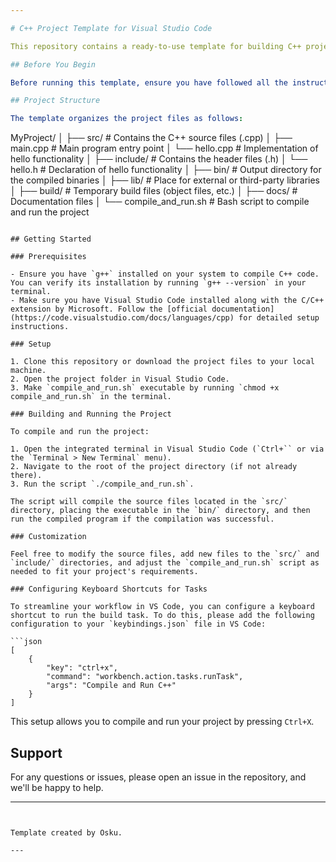 ```yaml
---

# C++ Project Template for Visual Studio Code

This repository contains a ready-to-use template for building C++ projects using Visual Studio Code (VS Code). It is designed to help you quickly set up and start working on C++ applications with an organized structure and automated build scripts.

## Before You Begin

Before running this template, ensure you have followed all the instructions provided in the official Visual Studio Code documentation for setting up C++ development environments. These instructions cover how to install and configure necessary tools like compilers and the C/C++ extension for VS Code. For complete guidance, please visit: [Setting up C++ development in Visual Studio Code](https://code.visualstudio.com/docs/languages/cpp).

## Project Structure

The template organizes the project files as follows:

```
MyProject/
│
├── src/                    # Contains the C++ source files (.cpp)
│   ├── main.cpp            # Main program entry point
│   └── hello.cpp           # Implementation of hello functionality
│
├── include/                # Contains the header files (.h)
│   └── hello.h             # Declaration of hello functionality
│
├── bin/                    # Output directory for the compiled binaries
│
├── lib/                    # Place for external or third-party libraries
│
├── build/                  # Temporary build files (object files, etc.)
│
├── docs/                   # Documentation files
│
└── compile_and_run.sh      # Bash script to compile and run the project
```

## Getting Started

### Prerequisites

- Ensure you have `g++` installed on your system to compile C++ code. You can verify its installation by running `g++ --version` in your terminal.
- Make sure you have Visual Studio Code installed along with the C/C++ extension by Microsoft. Follow the [official documentation](https://code.visualstudio.com/docs/languages/cpp) for detailed setup instructions.

### Setup

1. Clone this repository or download the project files to your local machine.
2. Open the project folder in Visual Studio Code.
3. Make `compile_and_run.sh` executable by running `chmod +x compile_and_run.sh` in the terminal.

### Building and Running the Project

To compile and run the project:

1. Open the integrated terminal in Visual Studio Code (`Ctrl+`` or via the `Terminal > New Terminal` menu).
2. Navigate to the root of the project directory (if not already there).
3. Run the script `./compile_and_run.sh`.

The script will compile the source files located in the `src/` directory, placing the executable in the `bin/` directory, and then run the compiled program if the compilation was successful.

### Customization

Feel free to modify the source files, add new files to the `src/` and `include/` directories, and adjust the `compile_and_run.sh` script as needed to fit your project's requirements.

### Configuring Keyboard Shortcuts for Tasks

To streamline your workflow in VS Code, you can configure a keyboard shortcut to run the build task. To do this, please add the following configuration to your `keybindings.json` file in VS Code:

```json
[
    {
        "key": "ctrl+x",
        "command": "workbench.action.tasks.runTask",
        "args": "Compile and Run C++"
    }
]
```

This setup allows you to compile and run your project by pressing `Ctrl+X`.

## Support

For any questions or issues, please open an issue in the repository, and we'll be happy to help.

---
```


Template created by Osku.

---
